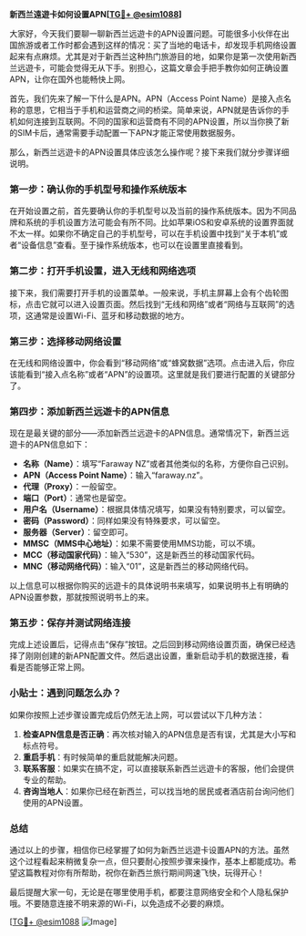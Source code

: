 **新西兰遠遊卡如何设置APN[[TG💪+ @esim1088](https://t.me/s/esim1088)]**

大家好，今天我们要聊一聊新西兰远遊卡的APN设置问题。可能很多小伙伴在出国旅游或者工作时都会遇到这样的情况：买了当地的电话卡，却发现手机网络设置起来有点麻烦。尤其是对于新西兰这种热门旅游目的地，如果你是第一次使用新西兰远遊卡，可能会觉得无从下手。别担心，这篇文章会手把手教你如何正确设置APN，让你在国外也能畅快上网。

首先，我们先来了解一下什么是APN。APN（Access Point Name）是接入点名称的意思，它相当于手机和运营商之间的桥梁。简单来说，APN就是告诉你的手机如何连接到互联网。不同的国家和运营商有不同的APN设置，所以当你换了新的SIM卡后，通常需要手动配置一下APN才能正常使用数据服务。

那么，新西兰远遊卡的APN设置具体应该怎么操作呢？接下来我们就分步骤详细说明。

### 第一步：确认你的手机型号和操作系统版本

在开始设置之前，首先要确认你的手机型号以及当前的操作系统版本。因为不同品牌和系统的手机设置方法可能会有所不同。比如苹果iOS和安卓系统的设置界面就不太一样。如果你不确定自己的手机型号，可以在手机设置中找到“关于本机”或者“设备信息”查看。至于操作系统版本，也可以在设置里直接看到。

### 第二步：打开手机设置，进入无线和网络选项

接下来，我们需要打开手机的设置菜单。一般来说，手机主屏幕上会有个齿轮图标，点击它就可以进入设置页面。然后找到“无线和网络”或者“网络与互联网”的选项，这通常是设置Wi-Fi、蓝牙和移动数据的地方。

### 第三步：选择移动网络设置

在无线和网络设置中，你会看到“移动网络”或“蜂窝数据”选项。点击进入后，你应该能看到“接入点名称”或者“APN”的设置项。这里就是我们要进行配置的关键部分了。

### 第四步：添加新西兰远遊卡的APN信息

现在是最关键的部分——添加新西兰远遊卡的APN信息。通常情况下，新西兰远遊卡的APN信息如下：

- **名称（Name）**：填写“Faraway NZ”或者其他类似的名称，方便你自己识别。
- **APN（Access Point Name）**：输入“faraway.nz”。
- **代理（Proxy）**：一般留空。
- **端口（Port）**：通常也是留空。
- **用户名（Username）**：根据具体情况填写，如果没有特别要求，可以留空。
- **密码（Password）**：同样如果没有特殊要求，可以留空。
- **服务器（Server）**：留空即可。
- **MMSC（MMS中心地址）**：如果不需要使用MMS功能，可以不填。
- **MCC（移动国家代码）**：输入“530”，这是新西兰的移动国家代码。
- **MNC（移动网络代码）**：输入“01”，这是新西兰的移动网络代码。

以上信息可以根据你购买的远遊卡的具体说明书来填写，如果说明书上有明确的APN设置参数，那就按照说明书上的来。

### 第五步：保存并测试网络连接

完成上述设置后，记得点击“保存”按钮。之后回到移动网络设置页面，确保已经选择了刚刚创建的新APN配置文件。然后退出设置，重新启动手机的数据连接，看看是否能够正常上网。

### 小贴士：遇到问题怎么办？

如果你按照上述步骤设置完成后仍然无法上网，可以尝试以下几种方法：

1. **检查APN信息是否正确**：再次核对输入的APN信息是否有误，尤其是大小写和标点符号。
2. **重启手机**：有时候简单的重启就能解决问题。
3. **联系客服**：如果实在搞不定，可以直接联系新西兰远遊卡的客服，他们会提供专业的帮助。
4. **咨询当地人**：如果你已经在新西兰，可以找当地的居民或者酒店前台询问他们使用的APN设置。

### 总结

通过以上的步骤，相信你已经掌握了如何为新西兰远遊卡设置APN的方法。虽然这个过程看起来稍微复杂一点，但只要耐心按照步骤来操作，基本上都能成功。希望这篇教程对你有所帮助，祝你在新西兰旅行期间网速飞快，玩得开心！

最后提醒大家一句，无论是在哪里使用手机，都要注意网络安全和个人隐私保护哦。不要随意连接不明来源的Wi-Fi，以免造成不必要的麻烦。

[[TG💪+ @esim1088](https://t.me/s/esim1088) ![Image](https://i.postimg.cc/4NQfJmqS/Snipaste-2025-05-13-00-14-12.png)]